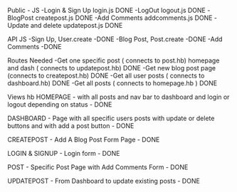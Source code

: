 Public - JS
-Login & Sign Up                 login.js                         DONE
-LogOut                          logout.js                        DONE
-BlogPost                        createpost.js                    DONE
-Add Comments                    addcomments.js                   DONE
-Update and delete               updatepost.js                    DONE

API JS
-Sign Up, User.create -DONE
-Blog Post, Post.create -DONE
-Add Comments -DONE

Routes Needed
-Get one specific post ( connects to post.hb) homepage and dash ( connects to updatepost.hb) DONE
-Get new blog post page (connects to createpost.hb) DONE
-Get all user posts ( connects to dashboard.hb) DONE
-Get all posts ( connects to homepage.hb ) DONE

Views hb
HOMEPAGE - with all posts and nav bar to dashboard and login or logout depending on status - DONE

DASHBOARD - Page with all specific users posts with update or delete buttons and with add a post button - DONE

CREATEPOST - Add A Blog Post Form Page - DONE

LOGIN & SIGNUP - Login form - DONE

POST - Specific Post Page with Add Comments Form - DONE

UPDATEPOST - From Dashboard to update existing posts - DONE
